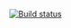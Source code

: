 [![Build status](https://ci.appveyor.com/api/projects/status/bbuealy0ls3978pc/branch/main?svg=true)](https://ci.appveyor.com/project/SergiuCon1/postman-echo/branch/main)
